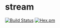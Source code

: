 # stream

[![Build Status](https://travis-ci.org/relayr/erl-stream.svg?branch=master)](https://travis-ci.org/relayr/erl-stream) [![Hex.pm](https://img.shields.io/badge/hex-1.0.10-aa66cc.svg)](https://hex.pdmbuilds.proximetry.com/packages/stream/1.0.10)
